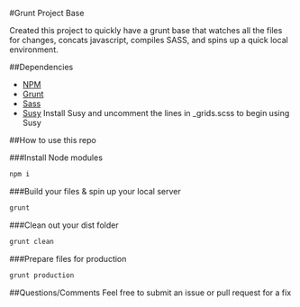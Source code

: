 #Grunt Project Base

Created this project to quickly have a grunt base that watches all the files for changes, concats javascript, compiles SASS, and spins up a quick local environment.

##Dependencies

- [NPM](https://www.npmjs.com/)
- [Grunt](http://gruntjs.com/)
- [Sass](http://sass-lang.com/install)
- [Susy](http://susydocs.oddbird.net/en/latest/install/) Install Susy and uncomment the lines in _grids.scss to begin using Susy

##How to use this repo

###Install Node modules
```bash
npm i
```

###Build your files & spin up your local server
```bash
grunt
```

###Clean out your dist folder
```bash
grunt clean
```

###Prepare files for production
```bash
grunt production
```

##Questions/Comments
Feel free to submit an issue or pull request for a fix
